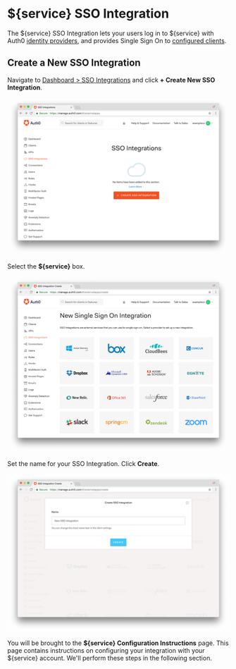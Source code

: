 # ${service} SSO Integration


The ${service} SSO Integration lets your users log in to ${service} with Auth0 [identity providers](/identityproviders), and provides Single Sign On to [configured clients](/sso/current/setup).

## Create a New SSO Integration

Navigate to [Dashboard > SSO Integrations](${manage_url}/#/externalapps) and click **+ Create New SSO Integration**.

![](/media/articles/sso/integrations/new.png)

Select the **${service}** box.

![](/media/articles/sso/integrations/options.png)

Set the name for your SSO Integration. Click **Create**.

![](/media/articles/sso/integrations/name.png)

You will be brought to the **${service} Configuration Instructions** page. This page contains instructions on configuring your integration with your ${service} account. We'll perform these steps in the following section.

